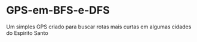 # GPS-em-BFS-e-DFS
Um simples GPS criado para buscar rotas mais curtas em algumas cidades do Espirito Santo
